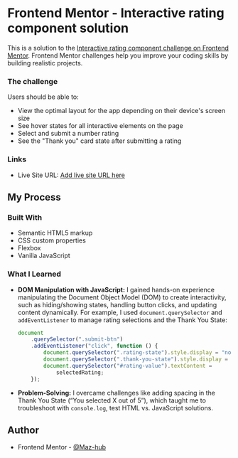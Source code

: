 # Frontend Mentor - Interactive rating component solution

This is a solution to the [Interactive rating component challenge on Frontend Mentor](https://www.frontendmentor.io/challenges/interactive-rating-component-koxpeBUmI). Frontend Mentor challenges help you improve your coding skills by building realistic projects.

### The challenge

Users should be able to:

-   View the optimal layout for the app depending on their device's screen size
-   See hover states for all interactive elements on the page
-   Select and submit a number rating
-   See the "Thank you" card state after submitting a rating

### Links

-   Live Site URL: [Add live site URL here](https://your-live-site-url.com)

## My Process

### Built With

-   Semantic HTML5 markup
-   CSS custom properties
-   Flexbox
-   Vanilla JavaScript

### What I Learned

-   **DOM Manipulation with JavaScript:** I gained hands-on experience manipulating the Document Object Model (DOM) to create interactivity, such as hiding/showing states, handling button clicks, and updating content dynamically. For example, I used `document.querySelector` and `addEventListener` to manage rating selections and the Thank You State:

    ```javascript
    document
        .querySelector(".submit-btn")
        .addEventListener("click", function () {
            document.querySelector(".rating-state").style.display = "none";
            document.querySelector(".thank-you-state").style.display = "block";
            document.querySelector("#rating-value").textContent =
                selectedRating;
        });
    ```

-   **Problem-Solving:** I overcame challenges like adding spacing in the Thank You State (“You selected X out of 5”), which taught me to troubleshoot with `console.log`, test HTML vs. JavaScript solutions.

## Author

-   Frontend Mentor - [@Maz-hub](https://www.frontendmentor.io/profile/Maz-hub)
